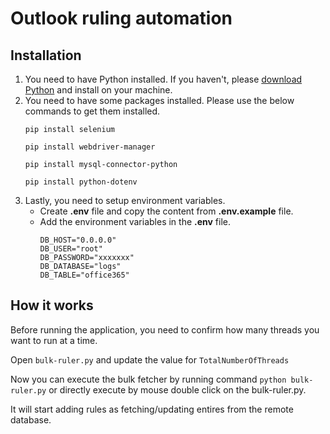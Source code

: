 # Outlook ruling automation

## Installation
1. You need to have Python installed. If you haven't, please [download Python](https://www.python.org/downloads/) and install on your machine.
2. You need to have some packages installed. Please use the below commands to get them installed.
    ```
    pip install selenium
    ```
    ```
    pip install webdriver-manager
    ```
    ```
    pip install mysql-connector-python
    ```
    ```
    pip install python-dotenv
    ```
3. Lastly, you need to setup environment variables.
    - Create **.env** file and copy the content from **.env.example** file.
    - Add the environment variables in the **.env** file.
        ```
        DB_HOST="0.0.0.0"
        DB_USER="root"
        DB_PASSWORD="xxxxxxx"
        DB_DATABASE="logs"
        DB_TABLE="office365"
        ```

## How it works
Before running the application, you need to confirm how many threads you want to run at a time.

Open ```bulk-ruler.py``` and update the value for ``` TotalNumberOfThreads ```


Now you can execute the bulk fetcher by running command ```python bulk-ruler.py``` or directly execute by mouse double click on the bulk-ruler.py.

It will start adding rules as fetching/updating entires from the remote database.